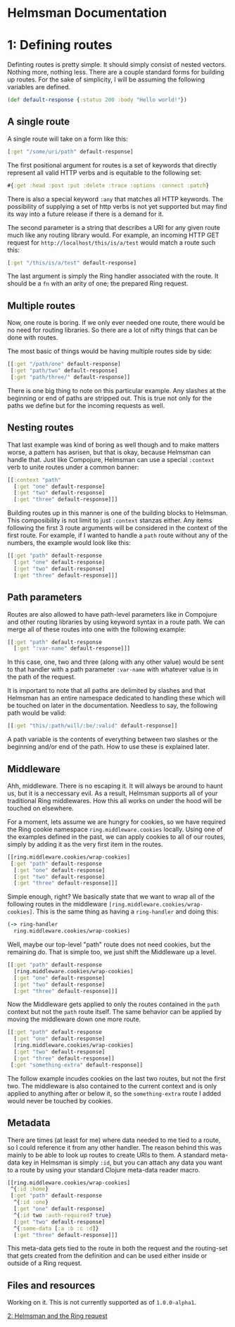 # Helmsman Documentation
# 1: Defining routes

Definting routes is pretty simple. It should simply consist of nested vectors.
Nothing more, nothing less. There are a couple standard forms for building up
routes. For the sake of simplicity, I will be assuming the following variables
are defined.

```clojure
(def default-response {:status 200 :body "Hello world!"})
```

## A single route
A single route will take on a form like this:
```clojure
[:get "/some/uri/path" default-response]
```

The first positional argument for routes is a set of keywords that directly
represent all valid HTTP verbs and is equitable to the following set:
```clojure
#{:get :head :post :put :delete :trace :options :connect :patch}
```

There is also a special keyword ```:any``` that matches all HTTP keywords. The
possibility of supplying a set of http verbs is not yet supported but may find
its way into a future release if there is a demand for it.

The second parameter is a string that describes a URI for any given route much
like any routing library would. For example, an incoming HTTP GET request for
```http://localhost/this/is/a/test``` would match a route such this:

```clojure
[:get "/this/is/a/test" default-response]
```

The last argument is simply the Ring handler associated with the route. It
should be a ```fn``` with an arity of one; the prepared Ring request.

## Multiple routes
Now, one route is boring. If we only ever needed one route, there would be no
need for routing libraries. So there are a lot of nifty things that can be done
with routes.

The most basic of things would be having multiple routes side by side:
```clojure
[[:get "/path/one" default-response]
 [:get "path/two" default-response]
 [:get "path/three/" default-response]]
```

There is one big thing to note on this particular example. Any slashes at the
beginning or end of paths are stripped out. This is true not only for the paths
we define but for the incoming requests as well.

## Nesting routes
That last example was kind of boring as well though and to make matters worse,
a pattern has asrisen, but that is okay, because Helmsman can handle that. Just
like Compojure, Helmsman can use a special ```:context``` verb to unite routes
under a common banner:
```clojure
[[:context "path"
  [:get "one" default-response]
  [:get "two" default-response]
  [:get "three" default-response]]]
```

Building routes up in this manner is one of the building blocks to Helmsman.
This composibility is not limit to just ```:context``` stanzas either. Any items
following the first 3 route arguments will be considered in the context of the
first route. For example, if I wanted to handle a ```path``` route without any
of the numbers, the example would look like this:
```clojure
[[:get "path" default-response
  [:get "one" default-response]
  [:get "two" default-response]
  [:get "three" default-response]]]
```

## Path parameters
Routes are also allowed to have path-level parameters like in Compojure and
other routing libraries by using keyword syntax in a route path. We can merge
all of these routes into one with the following example:
```clojure
[[:get "path" default-response
  [:get ":var-name" default-response]]]
```

In this case, one, two and three (along with any other value) would be sent to
that handler with a path parameter ```:var-name``` with whatever value is in the
path of the request.

It is important to note that all paths are delimited by slashes and that
Helmsman has an entire namespace dedicated to handling these which will be
touched on later in the documentation. Needless to say, the following path would
be valid:
```clojure
[[:get "this/:path/will/:be/:valid" default-response]]
```

A path variable is the contents of everything between two slashes or the
beginning and/or end of the path. How to use these is explained later.

## Middleware
Ahh, middleware. There is no escaping it. It will always be around to haunt us,
but it is a neccessary evil. As a result, Helmsman supports all of your
traditional Ring middlewares. How this all works on under the hood will be
touched on elsewhere.

For a moment, lets assume we are hungry for cookies, so we have required the
Ring cookie namespace ```ring.middleware.cookies``` locally. Using one of the
examples defined in the past, we can apply cookies to all of our routes, simply
by adding it as the very first item in the routes.
```clojure
[[ring.middleware.cookies/wrap-cookies]
 [:get "path" default-response
  [:get "one" default-response]
  [:get "two" default-response]
  [:get "three" default-response]]]
```

Simple enough, right? We basically state that we want to wrap all of the
following routes in the middleware ```[ring.middleware.cookies/wrap-cookies]```.
This is the same thing as having a ```ring-handler``` and doing this:
```clojure
(-> ring-handler
  ring.middleware.cookies/wrap-cookies)
```

Well, maybe our top-level "path" route does not need cookies, but the remaining
do. That is simple too, we just shift the Middleware up a level.
```clojure
[[:get "path" default-response
  [ring.middleware.cookies/wrap-cookies]
  [:get "one" default-response]
  [:get "two" default-response]
  [:get "three" default-response]]]
```

Now the Middleware gets applied to only the routes contained in the ```path```
context but not the ```path``` route itself. The same behavior can be applied by
moving the middleware down one more route.
```clojure
[[:get "path" default-response
  [:get "one" default-response]
  [ring.middleware.cookies/wrap-cookies]
  [:get "two" default-response]
  [:get "three" default-response]]
 [:get "something-extra" default-response]]
```

The follow example incudes cookies on the last two routes, but not the first
two. The middleware is also contained to the current context and is only applied
to anything after or below it, so the ```something-extra``` route I added would
never be touched by cookies.

## Metadata
There are times (at least for me) where data needed to me tied to a route, so
I could reference it from any other handler. The reason behind this was mainly
to be able to look up routes to create URIs to them. A standard meta-data key in
Helmsman is simply ```:id```, but you can attach any data you want to a route by
using your standard Clojure meta-data reader macro.
```clojure
[[ring.middleware.cookies/wrap-cookies]
 ^{:id :home}
 [:get "path" default-response
  ^{:id :one}
  [:get "one" default-response]
  ^{:id two :auth-required? true}
  [:get "two" default-response]
  ^{:some-data [:a :b :c :d]}
  [:get "three" default-response]]]
```

This meta-data gets tied to the route in both the request and the routing-set
that gets created from the definition and can be used either inside or outside
of a Ring request.

## Files and resources
Working on it. This is not currently supported as of ```1.0.0-alpha1```.

[2: Helmsman and the Ring request](https://github.com/vlacs/helmsman/blob/dev/doc/02-requests.md)

